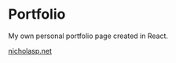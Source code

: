 # Portfolio

My own personal portfolio page created in React. <br/>

[nicholasp.net](nicholasp.net)
